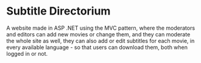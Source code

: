 <h1>Subtitle Directorium</h1>

</hr>

<p>A website made in ASP .NET using the MVC pattern, where the moderators and editors can add new movies or change them, and they can moderate the whole site as well, they can also add or edit subtitles for each movie, in every available language - so that users can download them, both when logged in or not.</p>